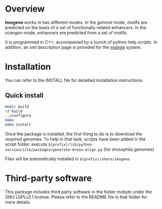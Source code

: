 Overview
========

**Imogene** works in two different modes. In the *genmot* mode, motifs are predicted on the basis of a set of functionally related enhancers. In the *scangen* mode, enhancers are predicted from a set of motifs.

It is programmed in C++, accompanied by a bunch of python help scripts. In addition, an xml description page is provided for the [mobyle](mobyle.pasteur.fr) system.


Installation
============

You can refer to the INSTALL file for detailled installation instructions. 

Quick install
-------------

```sh
mkdir build
cd build
../configure
make
make install
```

Once the package is installed, the first thing to do is to download the required genomes. To help in that task, scripts have been added in the script folder.
execute `$(prefix)/lib/python-version/site/packages/generate-droso-align.py` (for drosophila genomes)

Files will be automatically installed in `$(prefix)/share/imogene`.


Third-party software
====================

This package includes third party software in the folder mobyle under the GNU LGPLv2.1 license. Please refer to the README file in that folder for more details.
